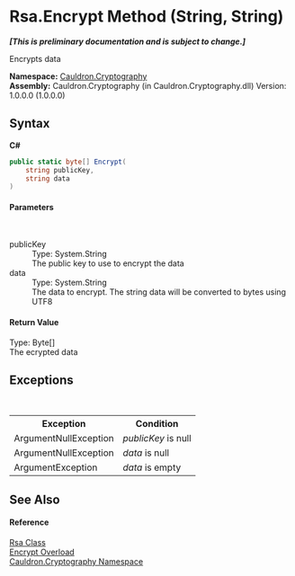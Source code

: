 # Rsa.Encrypt Method (String, String)
 _**\[This is preliminary documentation and is subject to change.\]**_

Encrypts data

**Namespace:**&nbsp;<a href="N_Cauldron_Cryptography">Cauldron.Cryptography</a><br />**Assembly:**&nbsp;Cauldron.Cryptography (in Cauldron.Cryptography.dll) Version: 1.0.0.0 (1.0.0.0)

## Syntax

**C#**<br />
``` C#
public static byte[] Encrypt(
	string publicKey,
	string data
)
```


#### Parameters
&nbsp;<dl><dt>publicKey</dt><dd>Type: System.String<br />The public key to use to encrypt the data</dd><dt>data</dt><dd>Type: System.String<br />The data to encrypt. The string data will be converted to bytes using UTF8</dd></dl>

#### Return Value
Type: Byte[]<br />The ecrypted data

## Exceptions
&nbsp;<table><tr><th>Exception</th><th>Condition</th></tr><tr><td>ArgumentNullException</td><td>*publicKey* is null</td></tr><tr><td>ArgumentNullException</td><td>*data* is null</td></tr><tr><td>ArgumentException</td><td>*data* is empty</td></tr></table>

## See Also


#### Reference
<a href="T_Cauldron_Cryptography_Rsa">Rsa Class</a><br /><a href="Overload_Cauldron_Cryptography_Rsa_Encrypt">Encrypt Overload</a><br /><a href="N_Cauldron_Cryptography">Cauldron.Cryptography Namespace</a><br />